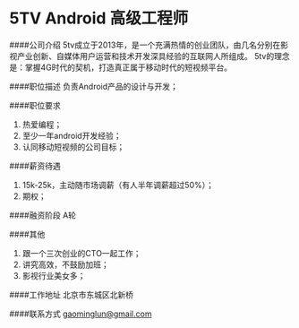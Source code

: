 5TV Android 高级工程师
==========

####公司介绍
5tv成立于2013年，是一个充满热情的创业团队，由几名分别在影视产业创新、自媒体用户运营和技术开发深具经验的互联网人所组成。 
5tv的理念是：掌握4G时代的契机，打造真正属于移动时代的短视频平台。 

####职位描述
负责Android产品的设计与开发；

####职位要求 
1. 热爱编程； 
2. 至少一年android开发经验；
3. 认同移动短视频的公司目标；

####薪资待遇 
1. 15k-25k，主动随市场调薪（有人半年调薪超过50%）；
2. 期权；

####融资阶段
A轮

####其他
1. 跟一个三次创业的CTO一起工作；
2. 讲究高效，不鼓励加班；
3. 影视行业美女多；

####工作地址
北京市东城区北新桥

####联系方式
[gaominglun@gmail.com](mailto:gaominglun@gmail.com)
